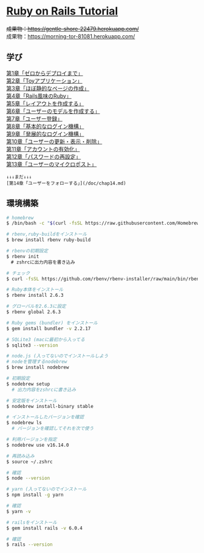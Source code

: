 # [Ruby on Rails Tutorial](https://railstutorial.jp/)


~~成果物：https://gentle-shore-22479.herokuapp.com/~~  
成果物：https://morning-tor-81081.herokuapp.com/

## 学び

[第1章「ゼロからデプロイまで」](/doc/chap1.md)  
[第2章「Toyアプリケーション」](/doc/chap2.md)  
[第3章「ほぼ静的なページの作成」](/doc/chap3.md)  
[第4章「Rails風味のRuby」](/doc/chap4.md)  
[第5章「レイアウトを作成する」](/doc/chap5.md)  
[第6章「ユーザーのモデルを作成する」](/doc/chap6.md)  
[第7章「ユーザー登録」](/doc/chap7.md)  
[第8章「基本的なログイン機構」](/doc/chap8.md)  
[第9章「発展的なログイン機構」](/doc/chap9.md)  
[第10章「ユーザーの更新・表示・削除」](/doc/chap10.md)  
[第11章「アカウントの有効化」](/doc/chap11.md)  
[第12章「パスワードの再設定」](/doc/chap12.md)  
[第13章「ユーザーのマイクロポスト」](/doc/chap13.md)  

```text
↓↓↓まだ↓↓↓  
[第14章「ユーザーをフォローする」](/doc/chap14.md)  
```

## 環境構築

```bash
# homebrew
$ /bin/bash -c "$(curl -fsSL https://raw.githubusercontent.com/Homebrew/install/HEAD/install.sh)"

# rbenv,ruby-buildをインストール
$ brew install rbenv ruby-build

# rbenvの初期設定
$ rbenv init
　# zshrcに出力内容を書き込み

# チェック
$ curl -fsSL https://github.com/rbenv/rbenv-installer/raw/main/bin/rbenv-doctor | bash

# Ruby本体をインストール
$ rbenv install 2.6.3

# グローバルを2.6.3に設定
$ rbenv global 2.6.3

# Ruby gems (bundler) をインストール
$ gem install bundler -v 2.2.17

# SQLite3 (macに最初から入ってる
$ sqlite3 --version

# node.js (入ってないのでインストールしよう
# nodeを管理するnodebrew
$ brew install nodebrew

# 初期設定
$ nodebrew setup
  # 出力内容をzshrcに書き込み

# 安定版をインストール
$ nodebrew install-binary stable

# インストールしたバージョンを確認
$ nodebrew ls
  # バージョンを確認してそれを次で使う

# 利用バージョンを指定
$ nodebrew use v16.14.0

# 再読み込み
$ source ~/.zshrc

# 確認
$ node --version

# yarn (入ってないのでインストール
$ npm install -g yarn

# 確認
$ yarn -v

# railsをインストール
$ gem install rails -v 6.0.4

# 確認
$ rails --version
```
